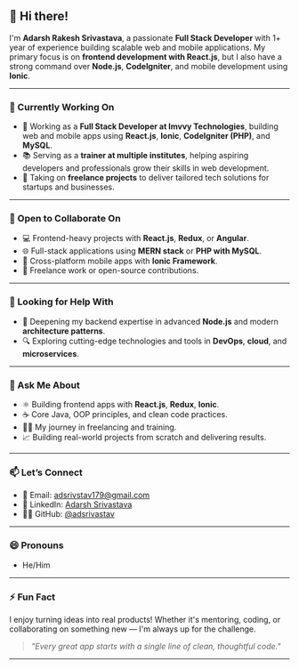 ## 👋 Hi there!

I'm **Adarsh Rakesh Srivastava**, a passionate **Full Stack Developer** with 1+ year of experience building scalable web and mobile applications. My primary focus is on **frontend development with React.js**, but I also have a strong command over **Node.js**, **CodeIgniter**, and mobile development using **Ionic**.

---

### 🔭 Currently Working On
- 💼 Working as a **Full Stack Developer at Imvvy Technologies**, building web and mobile apps using **React.js**, **Ionic**, **CodeIgniter (PHP)**, and **MySQL**.
- 📚 Serving as a **trainer at multiple institutes**, helping aspiring developers and professionals grow their skills in web development.
- 🚀 Taking on **freelance projects** to deliver tailored tech solutions for startups and businesses.

---

### 👯 Open to Collaborate On
- 💻 Frontend-heavy projects with **React.js**, **Redux**, or **Angular**.
- 🌐 Full-stack applications using **MERN stack** or **PHP with MySQL**.
- 📱 Cross-platform mobile apps with **Ionic Framework**.
- 🤝 Freelance work or open-source contributions.

---

### 🤔 Looking for Help With
- 🔧 Deepening my backend expertise in advanced **Node.js** and modern **architecture patterns**.
- 🔍 Exploring cutting-edge technologies and tools in **DevOps**, **cloud**, and **microservices**.

---

### 💬 Ask Me About
- ⚛️ Building frontend apps with **React.js**, **Redux**, **Ionic**.
- ☕ Core Java, OOP principles, and clean code practices.
- 🧑‍💼 My journey in freelancing and training.
- 📈 Building real-world projects from scratch and delivering results.

---

### 📫 Let’s Connect
- 📧 Email: [adsrivstav179@gmail.com](mailto:adsrivstav179@gmail.com)
- 💼 LinkedIn: [Adarsh Srivastava](https://www.linkedin.com/in/adarsh-srivastav-ab40931b1/)
- 🧑‍💻 GitHub: [@adsrivastav](https://github.com/adsrivastav)

---

### 😄 Pronouns
- He/Him

---

### ⚡ Fun Fact
I enjoy turning ideas into real products! Whether it's mentoring, coding, or collaborating on something new — I'm always up for the challenge.

> *"Every great app starts with a single line of clean, thoughtful code."*

---

